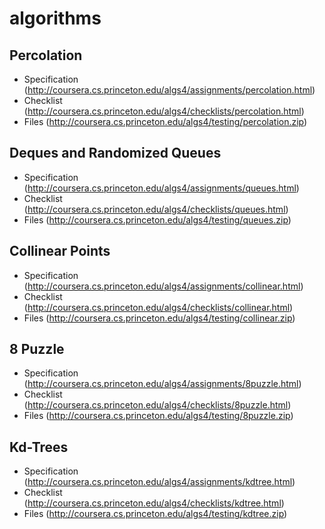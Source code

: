 # algorithms

## Percolation
- Specification (http://coursera.cs.princeton.edu/algs4/assignments/percolation.html)
- Checklist (http://coursera.cs.princeton.edu/algs4/checklists/percolation.html)
- Files (http://coursera.cs.princeton.edu/algs4/testing/percolation.zip)
 
## Deques and Randomized Queues
- Specification (http://coursera.cs.princeton.edu/algs4/assignments/queues.html)
- Checklist (http://coursera.cs.princeton.edu/algs4/checklists/queues.html)
- Files (http://coursera.cs.princeton.edu/algs4/testing/queues.zip)

## Collinear Points
- Specification (http://coursera.cs.princeton.edu/algs4/assignments/collinear.html)
- Checklist (http://coursera.cs.princeton.edu/algs4/checklists/collinear.html)
- Files (http://coursera.cs.princeton.edu/algs4/testing/collinear.zip)

## 8 Puzzle
- Specification (http://coursera.cs.princeton.edu/algs4/assignments/8puzzle.html)
- Checklist (http://coursera.cs.princeton.edu/algs4/checklists/8puzzle.html)
- Files (http://coursera.cs.princeton.edu/algs4/testing/8puzzle.zip)

## Kd-Trees
- Specification (http://coursera.cs.princeton.edu/algs4/assignments/kdtree.html)
- Checklist (http://coursera.cs.princeton.edu/algs4/checklists/kdtree.html)
- Files (http://coursera.cs.princeton.edu/algs4/testing/kdtree.zip)

